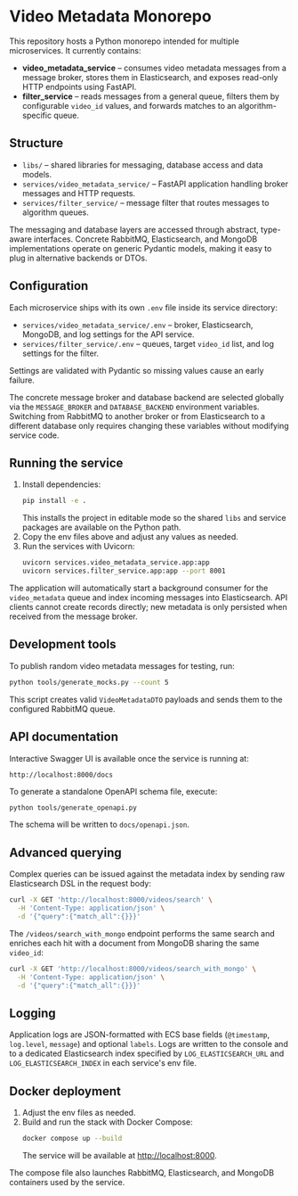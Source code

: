 # Video Metadata Monorepo

This repository hosts a Python monorepo intended for multiple microservices. It currently contains:

- **video_metadata_service** – consumes video metadata messages from a message broker, stores them in Elasticsearch, and exposes read-only HTTP endpoints using FastAPI.
- **filter_service** – reads messages from a general queue, filters them by configurable `video_id` values, and forwards matches to an algorithm-specific queue.

## Structure

- `libs/` – shared libraries for messaging, database access and data models.
- `services/video_metadata_service/` – FastAPI application handling broker messages and HTTP requests.
- `services/filter_service/` – message filter that routes messages to algorithm queues.

The messaging and database layers are accessed through abstract, type-aware interfaces. Concrete RabbitMQ, Elasticsearch, and MongoDB implementations operate on generic Pydantic models, making it easy to plug in alternative backends or DTOs.

## Configuration

Each microservice ships with its own `.env` file inside its service directory:

- `services/video_metadata_service/.env` – broker, Elasticsearch, MongoDB, and log settings for the API service.
- `services/filter_service/.env` – queues, target `video_id` list, and log settings for the filter.

Settings are validated with Pydantic so missing values cause an early failure.

The concrete message broker and database backend are selected globally via the
`MESSAGE_BROKER` and `DATABASE_BACKEND` environment variables. Switching from
RabbitMQ to another broker or from Elasticsearch to a different database only
requires changing these variables without modifying service code.

## Running the service

1. Install dependencies:
   ```bash
   pip install -e .
   ```
   This installs the project in editable mode so the shared `libs` and service packages are available on the Python path.
2. Copy the env files above and adjust any values as needed.
3. Run the services with Uvicorn:
   ```bash
   uvicorn services.video_metadata_service.app:app
   uvicorn services.filter_service.app:app --port 8001
   ```

The application will automatically start a background consumer for the `video_metadata` queue and index incoming messages into Elasticsearch. API clients cannot create records directly; new metadata is only persisted when received from the message broker.

## Development tools

To publish random video metadata messages for testing, run:

```bash
python tools/generate_mocks.py --count 5
```

This script creates valid `VideoMetadataDTO` payloads and sends them to the configured RabbitMQ queue.

## API documentation

Interactive Swagger UI is available once the service is running at:

```
http://localhost:8000/docs
```

To generate a standalone OpenAPI schema file, execute:

```bash
python tools/generate_openapi.py
```

The schema will be written to `docs/openapi.json`.

## Advanced querying

Complex queries can be issued against the metadata index by sending raw Elasticsearch DSL in the request body:

```bash
curl -X GET 'http://localhost:8000/videos/search' \
  -H 'Content-Type: application/json' \
  -d '{"query":{"match_all":{}}}'
```

The `/videos/search_with_mongo` endpoint performs the same search and enriches each hit with a document from MongoDB sharing the same `video_id`:

```bash
curl -X GET 'http://localhost:8000/videos/search_with_mongo' \
  -H 'Content-Type: application/json' \
  -d '{"query":{"match_all":{}}}'
```

## Logging

Application logs are JSON-formatted with ECS base fields (`@timestamp`, `log.level`, `message`) and optional `labels`. Logs are written to the console and to a dedicated Elasticsearch index specified by `LOG_ELASTICSEARCH_URL` and `LOG_ELASTICSEARCH_INDEX` in each service's env file.

## Docker deployment

1. Adjust the env files as needed.
2. Build and run the stack with Docker Compose:
   ```bash
   docker compose up --build
   ```
   The service will be available at [http://localhost:8000](http://localhost:8000).

The compose file also launches RabbitMQ, Elasticsearch, and MongoDB containers used by the service.
